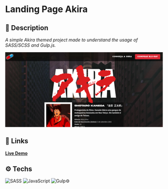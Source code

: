 # Landing Page Akira

## 📝 Description
_A simple Akira themed project made to understand the usage of SASS/SCSS and Gulp.js._

![Landing Page](https://github.com/rhnrod/landing_page__akira/blob/main/print.png?raw=true)

## 🔗 Links
 **[Live Demo](https://landing-page-akira.vercel.app/)**

## ⚙️ Techs
![SASS](https://img.shields.io/badge/SASS-hotpink.svg?style=for-the-badge&logo=SASS&logoColor=white) ![JavaScript](https://img.shields.io/badge/javascript-%23323330.svg?⚙️style=for-the-badge&logo=javascript&logoColor=%23F7DF1E) ![Gulp](https://img.shields.io/badge/GULP-%23CF4647.svg?style=for-the-badge&logo=gulp&logoColor=white)⚙️
